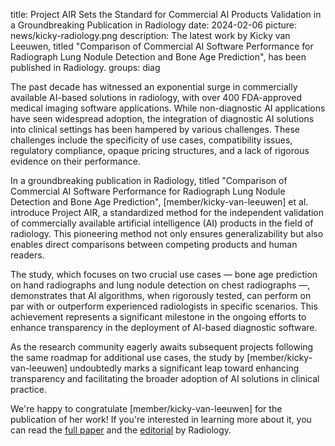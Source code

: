 title: Project AIR Sets the Standard for Commercial AI Products Validation in a Groundbreaking Publication in Radiology
date: 2024-02-06
picture: news/kicky-radiology.png
description: The latest work by Kicky van Leeuwen, titled "Comparison of Commercial AI Software Performance for Radiograph Lung Nodule Detection and Bone Age Prediction", has been published in Radiology.
groups: diag

The past decade has witnessed an exponential surge in commercially available AI-based solutions in radiology, with over 400 FDA-approved medical imaging software applications. While non-diagnostic AI applications have seen widespread adoption, the integration of diagnostic AI solutions into clinical settings has been hampered by various challenges. These challenges include the specificity of use cases, compatibility issues, regulatory compliance, opaque pricing structures, and a lack of rigorous evidence on their performance.

In a groundbreaking publication in Radiology, titled "Comparison of Commercial AI Software Performance for Radiograph Lung Nodule Detection and Bone Age Prediction", [member/kicky-van-leeuwen] et al. introduce Project AIR, a standardized method for the independent validation of commercially available artificial intelligence (AI) products in the field of radiology. This pioneering method not only ensures generalizability but also enables direct comparisons between competing products and human readers.

The study, which focuses on two crucial use cases — bone age prediction on hand radiographs and lung nodule detection on chest radiographs —, demonstrates that AI algorithms, when rigorously tested, can perform on par with or outperform experienced radiologists in specific scenarios. This achievement represents a significant milestone in the ongoing efforts to enhance transparency in the deployment of AI-based diagnostic software.

As the research community eagerly awaits subsequent projects following the same roadmap for additional use cases, the study by [member/kicky-van-leeuwen] undoubtedly marks a significant leap toward enhancing transparency and facilitating the broader adoption of AI solutions in clinical practice.

We're happy to congratulate [member/kicky-van-leeuwen] for the publication of her work! If you're interested in learning more about it, you can read the [full paper](https://pubs.rsna.org/doi/10.1148/radiol.230981) and the [editorial](https://pubs.rsna.org/doi/full/10.1148/radiol.233299) by Radiology.